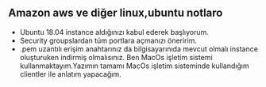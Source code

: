## Amazon aws ve diğer linux,ubuntu notlaro

- Ubuntu 18.04 instance aldığınızı kabul ederek başlıyorum.
- Security groupslardan tüm portlara açmanızı öneririm.
- .pem uzantılı erişim anahtarınız da bilgisayarınıda mevcut olmalı instance oluşturuken indirmiş olmalısınız.
Ben MacOs işletim sistemi kullanmaktayım.Yazımın tamamı MacOs işletim sisteminde kullandığım clientler ile anlatım yapacağım.

